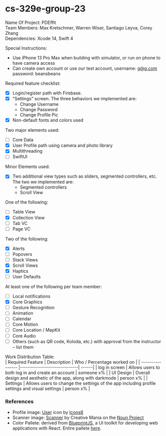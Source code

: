 # cs-329e-group-23

Name Of Project: PDEffIt  
Team Members: Max Kretschmer, Warren Wiser, Santiago Leyva, Corey Zhang  
Dependencies: Xcode 14, Swift 4  

Special Instructions:
- Use iPhone 13 Pro Max when building with simulator, or run on phone to have camera access
- Can create own account or use our test account, username: g@g.com password: beansbeans

Required feature checklist:
- [x] Login/register path with Firebase.  
- [x] “Settings” screen. The three behaviors we implemented are:  
  - Change Username
  - Change Password
  - Change Profile Pic
- [x] Non-default fonts and colors used  

Two major elements used:
- [ ] Core Data
- [x] User Profile path using camera and photo library
- [x] Multithreading
- [ ] SwiftUI  

Minor Elements used:
- [x] Two additional view types such as sliders, segmented controllers, etc. The two we
implemented are: 
  - Segmented controllers
  - Scroll View

One of the following:
- [ ] Table View
- [x] Collection View
- [ ] Tab VC
- [ ] Page VC

Two of the following:
- [x] Alerts
- [ ] Popovers
- [ ] Stack Views
- [x] Scroll Views
- [x] Haptics
- [ ] User Defaults

At least one of the following per team member:
- [ ] Local notifications
- [x] Core Graphics
- [ ] Gesture Recognition
- [ ] Animation
- [ ] Calendar
- [ ] Core Motion
- [ ] Core Location / MapKit
- [ ] Core Audio
- [ ] Others (such as QR code, Koloda, etc.) with approval from the instructor – list them

Work Distribution Table:  
| Required Feature | Description                 | Who / Percentage worked on  |
| ---------------- |-----------------------------| ------|
| log in screen     | Allows users to both log in and create an account | someone x% |
| UI Design     | Overall design and aesthetic of the app, along with darkmode      | person x% |
| Settings | Allows users to change the settings of the app including profile settings and visual settings      | person x% |

### References
- Profile image: <a target="_blank" href="https://icons8.com/icon/23264/user">User</a> icon by <a target="_blank" href="https://icons8.com">Icons8</a>
- Scanner image: [Scanner](https://thenounproject.com/icon/scanner-1036158/) by Creative Mania on the [Noun Project](https://thenounproject.com/)
- Color Pallete: derived from [BlueprintJS](https://blueprintjs.com/docs/#blueprint), a UI toolkit for developing web applications with React. Entire pallete [here](https://github.com/palantir/blueprint/blob/develop/packages/colors/src/_colors.scss).
